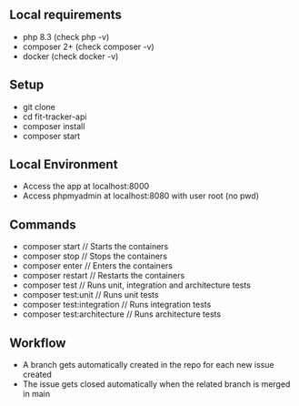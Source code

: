 ## Local requirements

- php 8.3 (check php -v)
- composer 2+ (check composer -v)
- docker (check docker -v)

## Setup

- git clone
- cd fit-tracker-api
- composer install
- composer start

## Local Environment

- Access the app at localhost:8000
- Access phpmyadmin at localhost:8080 with user root (no pwd)

## Commands

- composer start // Starts the containers
- composer stop // Stops the containers
- composer enter // Enters the containers
- composer restart // Restarts the containers
- composer test // Runs unit, integration and architecture tests
- composer test:unit // Runs unit tests
- composer test:integration // Runs integration tests
- composer test:architecture // Runs architecture tests

## Workflow

- A branch gets automatically created in the repo for each new issue created
- The issue gets closed automatically when the related branch is merged in main

